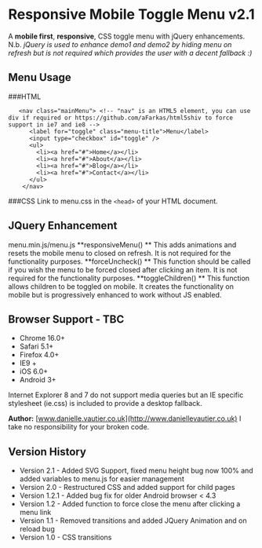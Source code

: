 Responsive Mobile Toggle Menu v2.1
==================================

A **mobile first**, **responsive**, CSS toggle menu with jQuery enhancements.
N.b. *jQuery is used to enhance demo1 and demo2 by hiding menu on refresh but is not required which provides the user with a decent fallback :)*

Menu Usage
----------

###HTML
```
   <nav class="mainMenu"> <!-- "nav" is an HTML5 element, you can use div if required or https://github.com/aFarkas/html5shiv to force support in ie7 and ie8 -->
      <label for="toggle" class="menu-title">Menu</label>
      <input type="checkbox" id="toggle" />
      <ul>
        <li><a href="#">Home</a></li>
        <li><a href="#">About</a></li>
        <li><a href="#">Blog</a></li>
        <li><a href="#">Contact</a></li>
      </ul>
    </nav>
```

###CSS
Link to menu.css in the ``<head>`` of your HTML document.

JQuery Enhancement
------------------
menu.min.js/menu.js 
**responsiveMenu() **
This adds animations and resets the mobile menu to closed on refresh. 
It is not required for the functionality purposes.
**forceUncheck() **
This function should be called if you wish the menu to be forced closed after clicking an item.
It is not required for the functionality purposes.
**toggleChildren() **
This function allows children to be toggled on mobile. 
It creates the functionality on mobile but is progressively enhanced to work without JS enabled.

Browser Support - TBC
---------------
* Chrome 16.0+
* Safari 5.1+
* Firefox 4.0+
* IE9 +
* iOS 6.0+
* Android 3+

Internet Explorer 8 and 7 do not support media queries but an IE specific stylesheet (ie.css) is included to provide a desktop fallback.

**Author:** [www.danielle.vautier.co.uk](http://www.daniellevautier.co.uk)
I take no responsibility for your broken code.

Version History 
---------------
* Version 2.1 - Added SVG Support, fixed menu height bug now 100% and added variables to menu.js for easier management
* Version 2.0 - Restructured CSS and added support for child pages
* Version 1.2.1 - Added bug fix for older Android browser < 4.3
* Version 1.2 - Added function to force close the menu after clicking a menu link
* Version 1.1 - Removed transitions and added JQuery Animation and on reload bug
* Version 1.0 - CSS transitions